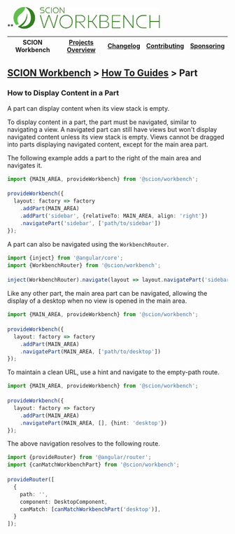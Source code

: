 **<a href="/README.md"><img src="/resources/branding/scion-workbench-banner.svg" height="50" alt="SCION Workbench"></a>

| SCION Workbench | [Projects Overview][menu-projects-overview] | [Changelog][menu-changelog] | [Contributing][menu-contributing] | [Sponsoring][menu-sponsoring] |  
|-----------------|---------------------------------------------|-----------------------------|-----------------------------------|-------------------------------|

## [SCION Workbench][menu-home] > [How To Guides][menu-how-to] > Part

### How to Display Content in a Part
A part can display content when its view stack is empty.

To display content in a part, the part must be navigated, similar to navigating a view.
A navigated part can still have views but won't display navigated content unless its view stack is empty.
Views cannot be dragged into parts displaying navigated content, except for the main area part.

The following example adds a part to the right of the main area and navigates it.
```ts
import {MAIN_AREA, provideWorkbench} from '@scion/workbench';

provideWorkbench({
  layout: factory => factory
    .addPart(MAIN_AREA)
    .addPart('sidebar', {relativeTo: MAIN_AREA, align: 'right'})
    .navigatePart('sidebar', ['path/to/sidebar'])
});
```

A part can also be navigated using the `WorkbenchRouter`.

```ts
import {inject} from '@angular/core';
import {WorkbenchRouter} from '@scion/workbench';

inject(WorkbenchRouter).navigate(layout => layout.navigatePart('sidebar', ['path/to/sidebar']));
```

Like any other part, the main area part can be navigated, allowing the display of a desktop when no view is opened in the main area. 
```ts
import {MAIN_AREA, provideWorkbench} from '@scion/workbench';

provideWorkbench({
  layout: factory => factory
    .addPart(MAIN_AREA)
    .navigatePart(MAIN_AREA, ['path/to/desktop'])
});
```

To maintain a clean URL, use a hint and navigate to the empty-path route.
```ts
import {MAIN_AREA, provideWorkbench} from '@scion/workbench';

provideWorkbench({
  layout: factory => factory
    .addPart(MAIN_AREA)
    .navigatePart(MAIN_AREA, [], {hint: 'desktop'})
});
```

The above navigation resolves to the following route.
```ts
import {provideRouter} from '@angular/router';
import {canMatchWorkbenchPart} from '@scion/workbench';

provideRouter([
  {
    path: '',
    component: DesktopComponent,
    canMatch: [canMatchWorkbenchPart('desktop')],
  }
]);
```

[menu-how-to]: /docs/site/howto/how-to.md
[menu-home]: /README.md
[menu-projects-overview]: /docs/site/projects-overview.md
[menu-changelog]: /docs/site/changelog.md
[menu-contributing]: /CONTRIBUTING.md
[menu-sponsoring]: /docs/site/sponsoring.md
